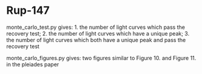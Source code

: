 # Rup-147

monte_carlo_test.py gives: 1. the number of light curves which pass the recovery test;
                           2. the number of light curves which have a unique peak;
                           3. the number of light curves which both have a unique peak and pass the recovery test
                                 
monte_carlo_figures.py gives: two figures similar to Figure 10. and Figure 11. in the pleiades paper
